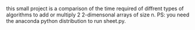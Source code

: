 this small project is a comparison of the time required of diffrent types of algorithms to add or multiply 2 2-dimensonal arrays of size n.
PS: you need the anaconda python distribution to run sheet.py.

